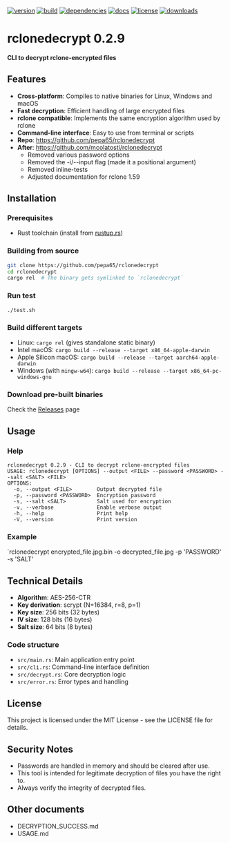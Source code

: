 [![version](https://img.shields.io/crates/v/rclonedecrypt.svg)](https://crates.io/crates/rclonedecrypt)
[![build](https://github.com/pepa65/rclonedecrypt/actions/workflows/ci.yml/badge.svg)](https://github.com/pepa65/rclonedecrypt/actions/workflows/ci.yml)
[![dependencies](https://deps.rs/repo/github/pepa65/rclonedecrypt/status.svg)](https://deps.rs/repo/github/pepa65/rclonedecrypt)
[![docs](https://img.shields.io/badge/docs-rclonedecrypt-blue.svg)](https://docs.rs/crate/rclonedecrypt/latest)
[![license](https://img.shields.io/badge/license-MIT-blue.svg)](https://github.com/pepa65/rclonedecrypt/blob/master/LICENSE)
[![downloads](https://img.shields.io/crates/d/rclonedecrypt.svg)](https://crates.io/crates/rclonedecrypt)

# rclonedecrypt 0.2.9
**CLI to decrypt rclone-encrypted files**

## Features
* **Cross-platform**: Compiles to native binaries for Linux, Windows and macOS
* **Fast decryption**: Efficient handling of large encrypted files
* **rclone compatible**: Implements the same encryption algorithm used by rclone
* **Command-line interface**: Easy to use from terminal or scripts
* **Repo**: https://github.com/pepa65/rclonedecrypt
* **After**: https://github.com/mcolatosti/rclonedecrypt
  - Removed various password options
  - Removed the -i/--input flag (made it a positional argument)
  - Removed inline-tests
  - Adjusted documentation for rclone 1.59

## Installation
### Prerequisites
- Rust toolchain (install from [rustup.rs](https://rustup.rs/))

### Building from source
```bash
git clone https://github.com/pepa65/rclonedecrypt
cd rclonedecrypt
cargo rel  # The binary gets symlinked to `rclonedecrypt`
```

### Run test
`./test.sh`

### Build different targets
* Linux: `cargo rel` (gives standalone static binary)
* Intel macOS: `cargo build --release --target x86_64-apple-darwin`
* Apple Silicon macOS: `cargo build --release --target aarch64-apple-darwin`
* Windows (with `mingw-w64`): `cargo build --release --target x86_64-pc-windows-gnu`

### Download pre-built binaries
Check the [Releases](https://github.com/pepa65/rclonedecrypt/releases) page

## Usage
### Help
```
rclonedecrypt 0.2.9 - CLI to decrypt rclone-encrypted files
USAGE: rclonedecrypt [OPTIONS] --output <FILE> --password <PASSWORD> --salt <SALT> <FILE>
OPTIONS:
  -o, --output <FILE>        Output decrypted file
  -p, --password <PASSWORD>  Encryption password
  -s, --salt <SALT>          Salt used for encryption
  -v, --verbose              Enable verbose output
  -h, --help                 Print help
  -V, --version              Print version
```

### Example
`rclonedecrypt encrypted_file.jpg.bin -o decrypted_file.jpg -p 'PASSWORD' -s 'SALT'

## Technical Details
* **Algorithm**: AES-256-CTR
* **Key derivation**: scrypt (N=16384, r=8, p=1)
* **Key size**: 256 bits (32 bytes)
* **IV size**: 128 bits (16 bytes)
* **Salt size**: 64 bits (8 bytes)

### Code structure
* `src/main.rs`: Main application entry point
* `src/cli.rs`: Command-line interface definition
* `src/decrypt.rs`: Core decryption logic
* `src/error.rs`: Error types and handling

## License
This project is licensed under the MIT License - see the LICENSE file for details.

## Security Notes
- Passwords are handled in memory and should be cleared after use.
- This tool is intended for legitimate decryption of files you have the right to.
- Always verify the integrity of decrypted files.

## Other documents
* DECRYPTION_SUCCESS.md
* USAGE.md
